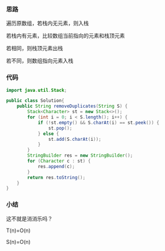 ### 思路

遍历原数组，若栈内无元素，则入栈

若栈内有元素，比较数组当前指向的元素和栈顶元素

若相同，则栈顶元素出栈

若不同，则数组指向元素入栈

### 代码

```java
import java.util.Stack;

public class Solution{
    public String removeDuplicates(String S) {
        Stack<Character> st = new Stack<>();
        for (int i = 0; i < S.length(); i++) {
            if (!st.empty() && S.charAt(i) == st.peek()) {
                st.pop();
            } else {
                st.add(S.charAt(i));
            }
        }
        StringBuilder res = new StringBuilder();
        for (Character c : st) {
            res.append(c);
        }
        return res.toString();
    }
}
```

### 小结

这不就是消消乐吗？

T(n)=O(n)

S(n)=O(n)